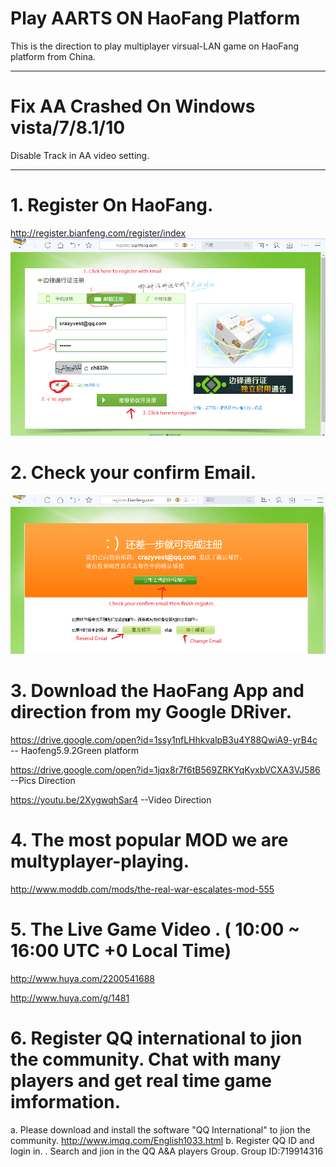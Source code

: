 # Play AARTS ON HaoFang Platform
This is the direction to play multiplayer virsual-LAN game on HaoFang platform from China. 

---------------------------------
# Fix AA Crashed On Windows vista/7/8.1/10
Disable Track in AA video setting. 

---------------------------------
# 1. Register On HaoFang.

http://register.bianfeng.com/register/index
![image](https://github.com/crazyvest/Play-AARTS-ON-HaoFang-Platform/blob/master/Pic/Regitser1.png?raw=true)


# 2. Check your confirm Email.
![image](https://github.com/crazyvest/Play-AARTS-ON-HaoFang-Platform/blob/master/Pic/Regisger2.png?raw=true)

# 3. Download the HaoFang App and direction from my Google DRiver.
https://drive.google.com/open?id=1ssy1nfLHhkvalpB3u4Y88QwiA9-yrB4c  
 -- Haofeng5.9.2Green platform

https://drive.google.com/open?id=1jqx8r7f6tB569ZRKYqKyxbVCXA3VJ586  
 --Pics Direction

https://youtu.be/2XygwqhSar4
 --Video Direction
 
 
# 4. The most popular MOD we are multyplayer-playing.

http://www.moddb.com/mods/the-real-war-escalates-mod-555

# 5. The Live Game Video . ( 10:00 ~ 16:00 UTC +0 Local Time)

http://www.huya.com/2200541688

http://www.huya.com/g/1481


# 6. Register QQ international to  jion the community. Chat with many players and get real time game imformation.

a. Please download and install the software "QQ International" to jion the community.
  http://www.imqq.com/English1033.html
b. Register QQ ID and login in.
. Search and jion in the QQ A&A players Group. Group ID:719914316


